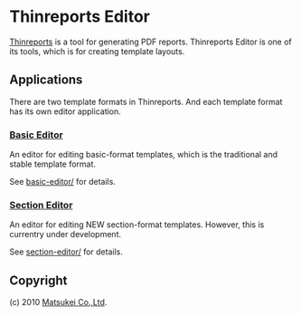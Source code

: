 # Thinreports Editor

[Thinreports](https://github.com/thinreports/thinreports) is a tool for generating PDF reports. Thinreports Editor is one of its tools, which is for creating template layouts.

## Applications

There are two template formats in Thinreports. And each template format has its own editor application.

### [Basic Editor](basic-editor/)

An editor for editing basic-format templates, which is the traditional and stable template format.

See [basic-editor/](basic-editor/) for details.

### [Section Editor](section-editor/)

An editor for editing NEW section-format templates. However, this is currentry under development.

See [section-editor/](section-editor/) for details.

## Copyright

(c) 2010 [Matsukei Co.,Ltd](http://www.matsukei.co.jp).
